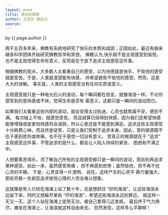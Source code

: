 ```yaml
---
layout: poem
title: 快乐的探索
author: 尤瓦尔 赫拉力
source: 
---
```


<p class="citation"> by {{ page.author }}</p>

   两干五百多年来，佛教有系统地研究了快乐的本质和成因；正因如此，最近有越来越多科学团体开始研究佛教哲学和冥想。
<a>佛教认为,快乐既不是主观感受到愉悦，也不是主观觉得生命有意义，反而是在于放下追求主观感受这件事。</a>
   <br>

   根据佛教的观点，大多数人太看重自己的感受，以为快感就是快乐，不愉悦的感受就是受苦。于是，人类就渴望能有快感，
并希望避免不愉悦的感受。然而，这是大大的误解。 事实是，人类的主观感受没有任何实质或意义。
    <br>

   主观感受就只是一种电光石火的波动，每个瞬间都在改变，就像海浪一样。不论你感受到的是快感或不快，觉得生命是否有
着意义，这都只是一瞬间的波动而已。
    <br>

   如果我们太看重这些内部的波动，就会变得太过执迷，心灵也就焦躁不安、感到不满。 每次碰上不快，就感觉受苦。
而且就算已经得到快感，因为我们还希望快感能够增强或是害怕快感将会减弱，所以心里还是不能感到满足。追求这些主观感受十分耗费心神，而且终是徒劳，只是让我们受制于追求本身。因此，苦的根源既不在于感到悲伤或疼痛，也不在于感觉一切没有意义。 苦真正的根源就在于 “追求” 主观感受这件事，不管追求的是什么，都会让人陷入持续的紧张、 困惑和不满之中。
    <br>

   人想要离苦得乐，<a>须了解自己所有的主观感受都只是一瞬间的波动，而且别再追求某种感受。如此一来，虽然感受疼痛
，但不再感到悲惨；虽然愉悦，但不再干扰心灵的平静。</a> 于是，心灵变得一片澄明、 自在。这样产生的心灵平 静力量强大，那些穷极一生疯狂追求愉悦心情的人完全难以想象。
    <br>

  这就像是有人已经在海滩上站了数十年，总是想抓住 “好的海浪”，让这些海浪永远留下来，同时又想躲开某些
 “坏的海浪”，希望这些海浪永远别靠近。 就这样一天又一天，这个人站在海滩上徒劳无功，被自己累得几近发疯。 最后终于气力用尽，瘫坐在海滩上，让海浪就这样自由来去。 <a>忽然发现，这样多么平静啊！</a>

